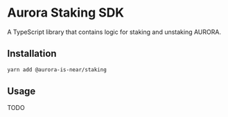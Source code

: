 # Aurora Staking SDK

A TypeScript library that contains logic for staking and unstaking AURORA.

## Installation

```sh
yarn add @aurora-is-near/staking
```

## Usage

TODO
